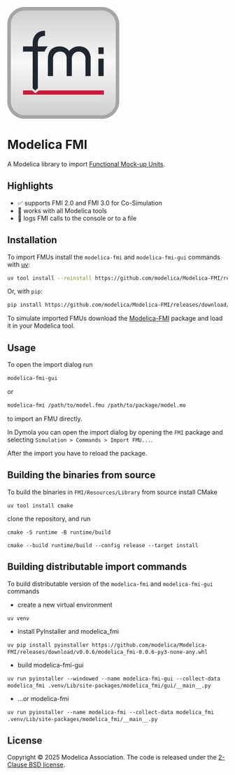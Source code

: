 ![](FMI/Resources/Images/FMI_package.svg)

# Modelica FMI

A Modelica library to import [Functional Mock-up Units](https://fmi-standard.org/).

## Highlights

- :white_check_mark: supports FMI 2.0 and FMI 3.0 for Co-Simulation
- :tada: works with all Modelica tools
- :page_with_curl: logs FMI calls to the console or to a file

## Installation

To import FMUs install the `modelica-fmi` and `modelica-fmi-gui` commands with [uv](https://docs.astral.sh/uv/getting-started/installation/):

```bash
uv tool install --reinstall https://github.com/modelica/Modelica-FMI/releases/download/v0.0.6/modelica_fmi-0.0.6-py3-none-any.whl
```

Or, with `pip`:

```bash
pip install https://github.com/modelica/Modelica-FMI/releases/download/v0.0.6/modelica_fmi-0.0.6-py3-none-any.whl
```

To simulate imported FMUs download the [Modelica-FMI](https://github.com/modelica/Modelica-FMI/releases/download/v0.0.6/Modelica-FMI-0.0.6.zip) package and load it in your Modelica tool.

## Usage

To open the import dialog run

```bash
modelica-fmi-gui
```

or

```bash
modelica-fmi /path/to/model.fmu /path/to/package/model.mo
```

to import an FMU directly.

In Dymola you can open the import dialog by opening the `FMI` package and selecting `Simulation > Commands > Import FMU...`.

After the import you have to reload the package.

## Building the binaries from source

To build the binaries in `FMI/Resources/Library` from source install CMake

```
uv tool install cmake
```

clone the repository, and run

```
cmake -S runtime -B runtime/build
```

```
cmake --build runtime/build --config release --target install
```

## Building distributable import commands

To build distributable version of the `modelica-fmi` and `modelica-fmi-gui` commands

- create a new virtual environment
```
uv venv
```

- install PyInstaller and modelica_fmi
```
uv pip install pyinstaller https://github.com/modelica/Modelica-FMI/releases/download/v0.0.6/modelica_fmi-0.0.6-py3-none-any.whl
```

- build modelica-fmi-gui
```
uv run pyinstaller --windowed --name modelica-fmi-gui --collect-data modelica_fmi .venv/Lib/site-packages/modelica_fmi/gui/__main__.py
```

- ...or modelica-fmi
```
uv run pyinstaller --name modelica-fmi --collect-data modelica_fmi .venv/Lib/site-packages/modelica_fmi/__main__.py
```

## License

Copyright &copy; 2025 Modelica Association.
The code is released under the [2-Clause BSD license](LICENSE).
